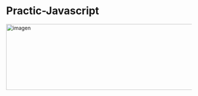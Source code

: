 # Practic-Javascript
<img width="558" height="179" alt="imagen" src="https://github.com/user-attachments/assets/a927c7e5-838b-49d7-a968-152d046f4df9" />
